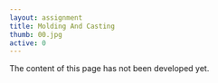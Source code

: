 ```yaml
---
layout: assignment
title: Molding And Casting
thumb: 00.jpg
active: 0
---
```

<p class="font-italic">The content of this page has not been developed yet.</p>